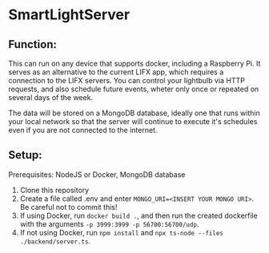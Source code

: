# SmartLightServer

## Function:
This can run on any device that supports docker, including a Raspberry Pi. It serves as an alternative to the current LIFX app, which requires a connection to the LIFX servers. You can control your lightbulb via HTTP requests, and also schedule future events, wheter only once or repeated on several days of the week.

The data will be stored on a MongoDB database, ideally one that runs within your local network so that the server will continue to execute it's schedules even if you are not connected to the internet.

## Setup:
Prerequisites:
NodeJS or Docker, MongoDB database

1. Clone this repository
2. Create a file called .env and enter `MONGO_URI=<INSERT YOUR MONGO URI>`. Be careful not to commit this!
3. If using Docker, run `docker build .`, and then run the created dockerfile with the arguments `-p 3999:3999 -p 56700:56700/udp`.
4. If not using Docker, run `npm install` and `npx ts-node --files ./backend/server.ts`.
